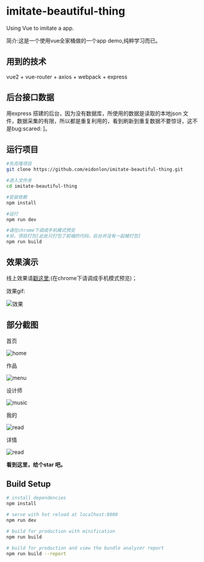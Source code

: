 # imitate-beautiful-thing
Using Vue to imitate a app.

简介:这是一个使用vue全家桶做的一个app demo,纯粹学习而已。


## 用到的技术

vue2 + vue-router + axios + webpack + express 

## 后台接口数据

​用express 搭建的后台，因为没有数据库，所使用的数据是读取的本地json 文件，数据采集的有限，所以都是重复利用的，看到刷新到重复数据不要惊讶，这不是bug  ​:scared:​  ]。



## 运行项目

``` bash
#先克隆项目
git clone https://github.com/eidonlon/imitate-beautiful-thing.git

#进入文件夹
cd imitate-beautiful-thing

#安装依赖
npm install

#运行
npm run dev

#请在chrome下调成手机模式预览
#另，项目打包[此处只打包了前端的代码，后台并没有一起被打包]
npm run build 
```

## 效果演示

线上效果请[戳这里](http://ddan.applinzi.com/#/);(在chrome下请调成手机模式预览)；

效果gif:

![效果](https://github.com/eidonlon/imitate-beautiful-thing/blob/master/static/images/demo.gif)



## 部分截图

首页

![home](https://github.com/eidonlon/imitate-beautiful-thing/blob/master/static/images/home.jpg)


作品

![menu](https://github.com/eidonlon/imitate-beautiful-thing/blob/master/static/images/02.jpg)


设计师

![music](https://github.com/eidonlon/imitate-beautiful-thing/blob/master/static/images/03.jpg)


我的

![read](https://github.com/eidonlon/imitate-beautiful-thing/blob/master/static/images/04.jpg)

详情

![read](https://github.com/eidonlon/imitate-beautiful-thing/blob/master/static/images/05.jpg)

**看到这里，给个star 吧。**


## Build Setup

``` bash
# install dependencies
npm install

# serve with hot reload at localhost:8080
npm run dev

# build for production with minification
npm run build

# build for production and view the bundle analyzer report
npm run build --report


